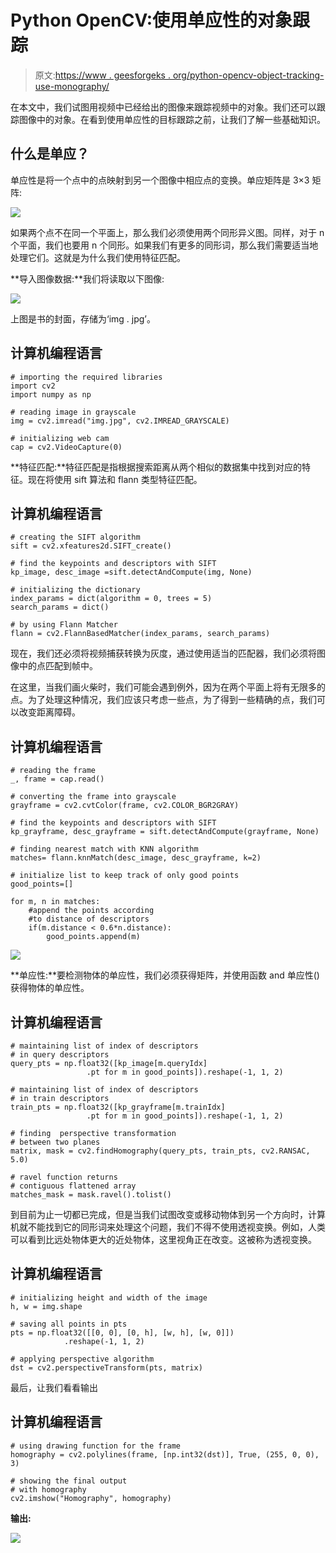 # Python OpenCV:使用单应性的对象跟踪

> 原文:[https://www . geesforgeks . org/python-opencv-object-tracking-use-monography/](https://www.geeksforgeeks.org/python-opencv-object-tracking-using-homography/)

在本文中，我们试图用视频中已经给出的图像来跟踪视频中的对象。我们还可以跟踪图像中的对象。在看到使用单应性的目标跟踪之前，让我们了解一些基础知识。

## 什么是单应？

单应性是将一个点中的点映射到另一个图像中相应点的变换。单应矩阵是 3×3 矩阵:

![](img/b918117e3d3519ae762595ec932aa03b.png)

如果两个点不在同一个平面上，那么我们必须使用两个同形异义图。同样，对于 n 个平面，我们也要用 n 个同形。如果我们有更多的同形词，那么我们需要适当地处理它们。这就是为什么我们使用特征匹配。

**导入图像数据:**我们将读取以下图像:

![](img/4ca24421eca0bc5cf388ba304577597b.png)

上图是书的封面，存储为‘img . jpg’。

## 计算机编程语言

```
# importing the required libraries
import cv2
import numpy as np

# reading image in grayscale
img = cv2.imread("img.jpg", cv2.IMREAD_GRAYSCALE)

# initializing web cam
cap = cv2.VideoCapture(0)
```

**特征匹配:**特征匹配是指根据搜索距离从两个相似的数据集中找到对应的特征。现在将使用 sift 算法和 flann 类型特征匹配。

## 计算机编程语言

```
# creating the SIFT algorithm
sift = cv2.xfeatures2d.SIFT_create()

# find the keypoints and descriptors with SIFT
kp_image, desc_image =sift.detectAndCompute(img, None)

# initializing the dictionary
index_params = dict(algorithm = 0, trees = 5)
search_params = dict()

# by using Flann Matcher
flann = cv2.FlannBasedMatcher(index_params, search_params)
```

现在，我们还必须将视频捕获转换为灰度，通过使用适当的匹配器，我们必须将图像中的点匹配到帧中。

在这里，当我们画火柴时，我们可能会遇到例外，因为在两个平面上将有无限多的点。为了处理这种情况，我们应该只考虑一些点，为了得到一些精确的点，我们可以改变距离障碍。

## 计算机编程语言

```
# reading the frame
_, frame = cap.read()

# converting the frame into grayscale
grayframe = cv2.cvtColor(frame, cv2.COLOR_BGR2GRAY)

# find the keypoints and descriptors with SIFT
kp_grayframe, desc_grayframe = sift.detectAndCompute(grayframe, None)

# finding nearest match with KNN algorithm
matches= flann.knnMatch(desc_image, desc_grayframe, k=2)

# initialize list to keep track of only good points
good_points=[]

for m, n in matches:
    #append the points according
    #to distance of descriptors
    if(m.distance < 0.6*n.distance):
        good_points.append(m)
```

![](img/4ad1cd8e85dd8723062171ac023480b8.png)

**单应性:**要检测物体的单应性，我们必须获得矩阵，并使用函数 and 单应性()获得物体的单应性。

## 计算机编程语言

```
# maintaining list of index of descriptors
# in query descriptors
query_pts = np.float32([kp_image[m.queryIdx]
                 .pt for m in good_points]).reshape(-1, 1, 2)

# maintaining list of index of descriptors
# in train descriptors
train_pts = np.float32([kp_grayframe[m.trainIdx]
                 .pt for m in good_points]).reshape(-1, 1, 2)

# finding  perspective transformation
# between two planes
matrix, mask = cv2.findHomography(query_pts, train_pts, cv2.RANSAC, 5.0)

# ravel function returns
# contiguous flattened array
matches_mask = mask.ravel().tolist()
```

到目前为止一切都已完成，但是当我们试图改变或移动物体到另一个方向时，计算机就不能找到它的同形词来处理这个问题，我们不得不使用透视变换。例如，人类可以看到比远处物体更大的近处物体，这里视角正在改变。这被称为透视变换。

## 计算机编程语言

```
# initializing height and width of the image
h, w = img.shape

# saving all points in pts
pts = np.float32([[0, 0], [0, h], [w, h], [w, 0]])
            .reshape(-1, 1, 2)

# applying perspective algorithm
dst = cv2.perspectiveTransform(pts, matrix)
```

最后，让我们看看输出

## 计算机编程语言

```
# using drawing function for the frame
homography = cv2.polylines(frame, [np.int32(dst)], True, (255, 0, 0), 3)

# showing the final output
# with homography
cv2.imshow("Homography", homography)
```

**输出:**

![](img/2ad7bb798b4a009e8a92791c3f15f8ae.png)